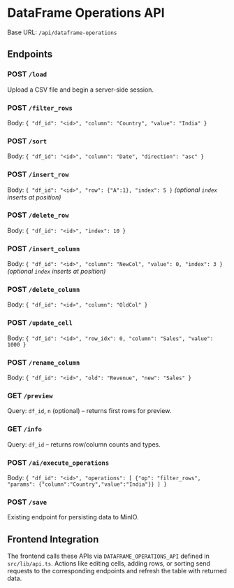 # DataFrame Operations API

Base URL: `/api/dataframe-operations`

## Endpoints

### POST `/load`
Upload a CSV file and begin a server-side session.

### POST `/filter_rows`
Body: `{ "df_id": "<id>", "column": "Country", "value": "India" }`

### POST `/sort`
Body: `{ "df_id": "<id>", "column": "Date", "direction": "asc" }`

### POST `/insert_row`
Body: `{ "df_id": "<id>", "row": {"A":1}, "index": 5 }` *(optional `index` inserts at position)*

### POST `/delete_row`
Body: `{ "df_id": "<id>", "index": 10 }`

### POST `/insert_column`
Body: `{ "df_id": "<id>", "column": "NewCol", "value": 0, "index": 3 }` *(optional `index` inserts at position)*

### POST `/delete_column`
Body: `{ "df_id": "<id>", "column": "OldCol" }`

### POST `/update_cell`
Body: `{ "df_id": "<id>", "row_idx": 0, "column": "Sales", "value": 1000 }`

### POST `/rename_column`
Body: `{ "df_id": "<id>", "old": "Revenue", "new": "Sales" }`

### GET `/preview`
Query: `df_id`, `n` (optional) – returns first rows for preview.

### GET `/info`
Query: `df_id` – returns row/column counts and types.

### POST `/ai/execute_operations`
Body: `{ "df_id": "<id>", "operations": [ {"op": "filter_rows", "params": {"column":"Country","value":"India"}} ] }`

### POST `/save`
Existing endpoint for persisting data to MinIO.

## Frontend Integration
The frontend calls these APIs via `DATAFRAME_OPERATIONS_API` defined in `src/lib/api.ts`. Actions like editing cells, adding rows, or sorting send requests to the corresponding endpoints and refresh the table with returned data.
